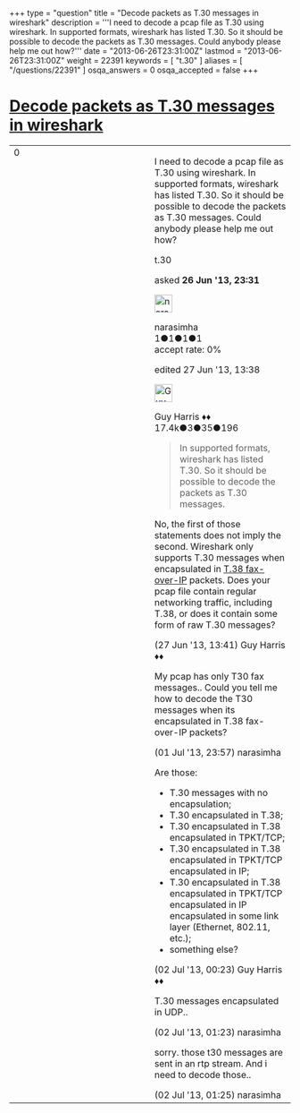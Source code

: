 +++
type = "question"
title = "Decode packets as T.30 messages in wireshark"
description = '''I need to decode a pcap file as T.30 using wireshark. In supported formats, wireshark has listed T.30. So it should be possible to decode the packets as T.30 messages. Could anybody please help me out how?'''
date = "2013-06-26T23:31:00Z"
lastmod = "2013-06-26T23:31:00Z"
weight = 22391
keywords = [ "t.30" ]
aliases = [ "/questions/22391" ]
osqa_answers = 0
osqa_accepted = false
+++

<div class="headNormal">

# [Decode packets as T.30 messages in wireshark](/questions/22391/decode-packets-as-t30-messages-in-wireshark)

</div>

<div id="main-body">

<div id="askform">

<table id="question-table" style="width:100%;"><colgroup><col style="width: 50%" /><col style="width: 50%" /></colgroup><tbody><tr class="odd"><td style="width: 30px; vertical-align: top"><div class="vote-buttons"><div id="post-22391-score" class="post-score" title="current number of votes">0</div><div id="favorite-count" class="favorite-count"></div></div></td><td><div id="item-right"><div class="question-body"><p>I need to decode a pcap file as T.30 using wireshark. In supported formats, wireshark has listed T.30. So it should be possible to decode the packets as T.30 messages. Could anybody please help me out how?</p></div><div id="question-tags" class="tags-container tags">t.30</div><div id="question-controls" class="post-controls"></div><div class="post-update-info-container"><div class="post-update-info post-update-info-user"><p>asked <strong>26 Jun '13, 23:31</strong></p><img src="https://secure.gravatar.com/avatar/be4e0aac3f177de28a131ad0bedbaac9?s=32&amp;d=identicon&amp;r=g" class="gravatar" width="32" height="32" alt="narasimha&#39;s gravatar image" /><p>narasimha<br />
<span class="score" title="1 reputation points">1</span><span title="1 badges"><span class="badge1">●</span><span class="badgecount">1</span></span><span title="1 badges"><span class="silver">●</span><span class="badgecount">1</span></span><span title="1 badges"><span class="bronze">●</span><span class="badgecount">1</span></span><br />
<span class="accept_rate" title="Rate of the user&#39;s accepted answers">accept rate:</span> <span title="narasimha has no accepted answers">0%</span></p></div><div class="post-update-info post-update-info-edited"><p>edited 27 Jun '13, 13:38</p><img src="https://secure.gravatar.com/avatar/f93de7000747ab5efb5acd3034b2ebd7?s=32&amp;d=identicon&amp;r=g" class="gravatar" width="32" height="32" alt="Guy%20Harris&#39;s gravatar image" /><p>Guy Harris ♦♦<br />
<span class="score" title="17443 reputation points"><span>17.4k</span></span><span title="3 badges"><span class="badge1">●</span><span class="badgecount">3</span></span><span title="35 badges"><span class="silver">●</span><span class="badgecount">35</span></span><span title="196 badges"><span class="bronze">●</span><span class="badgecount">196</span></span></p></div></div><div id="comments-container-22391" class="comments-container"><span id="22423"></span><div id="comment-22423" class="comment"><div id="post-22423-score" class="comment-score"></div><div class="comment-text"><blockquote><p>In supported formats, wireshark has listed T.30. So it should be possible to decode the packets as T.30 messages.</p></blockquote><p>No, the first of those statements does not imply the second. Wireshark only supports T.30 messages when encapsulated in <a href="http://en.wikipedia.org/wiki/T.38">T.38 fax-over-IP</a> packets. Does your pcap file contain regular networking traffic, including T.38, or does it contain some form of raw T.30 messages?</p></div><div id="comment-22423-info" class="comment-info"><span class="comment-age">(27 Jun '13, 13:41)</span> Guy Harris ♦♦</div></div><span id="22539"></span><div id="comment-22539" class="comment"><div id="post-22539-score" class="comment-score"></div><div class="comment-text"><p>My pcap has only T30 fax messages.. Could you tell me how to decode the T30 messages when its encapsulated in T.38 fax-over-IP packets?</p></div><div id="comment-22539-info" class="comment-info"><span class="comment-age">(01 Jul '13, 23:57)</span> narasimha</div></div><span id="22542"></span><div id="comment-22542" class="comment"><div id="post-22542-score" class="comment-score"></div><div class="comment-text"><p>Are those:</p><ul><li>T.30 messages with no encapsulation;</li><li>T.30 encapsulated in T.38;</li><li>T.30 encapsulated in T.38 encapsulated in TPKT/TCP;</li><li>T.30 encapsulated in T.38 encapsulated in TPKT/TCP encapsulated in IP;</li><li>T.30 encapsulated in T.38 encapsulated in TPKT/TCP encapsulated in IP encapsulated in some link layer (Ethernet, 802.11, etc.);</li><li>something else?</li></ul></div><div id="comment-22542-info" class="comment-info"><span class="comment-age">(02 Jul '13, 00:23)</span> Guy Harris ♦♦</div></div><span id="22549"></span><div id="comment-22549" class="comment"><div id="post-22549-score" class="comment-score"></div><div class="comment-text"><p>T.30 messages encapsulated in UDP..</p></div><div id="comment-22549-info" class="comment-info"><span class="comment-age">(02 Jul '13, 01:23)</span> narasimha</div></div><span id="22550"></span><div id="comment-22550" class="comment"><div id="post-22550-score" class="comment-score"></div><div class="comment-text"><p>sorry. those t30 messages are sent in an rtp stream. And i need to decode those..</p></div><div id="comment-22550-info" class="comment-info"><span class="comment-age">(02 Jul '13, 01:25)</span> narasimha</div></div></div><div id="comment-tools-22391" class="comment-tools"></div><div class="clear"></div><div id="comment-22391-form-container" class="comment-form-container"></div><div class="clear"></div></div></td></tr></tbody></table>

</div>

</div>

